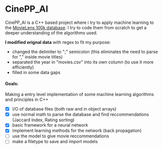 # CinePP_AI

CinePP_AI is a C++ based project where i try to apply machine learning to the [MovieLens 100k database](https://grouplens.org/datasets/movielens/). I try to code them from scratch to get a deeper understanding of the algorithms used.

**I modified orignal data** with regex to fit my purpose:  
- changed the delimiter to ";" semicolon (this eliminates the need to parse for "," inside movie titles)
- separated the year in "movies.csv" into its own column (to use it more efficiently)
- filled in some data gaps


#### Goals:
Making a entry level implementation of some machine learning algorithms and principles in C++

- [X] I/O of database files (both raw and in object arrays)
- [X] use normal math to parse the database and find reccommendations (Jaccard Index, Rating sorting)
- [X] basic framework for a neural network
- [X] implement learning methods for the network (back propagation)
- [ ] use the model to give movie reccommendations
- [ ] make a filetype to save and import models
